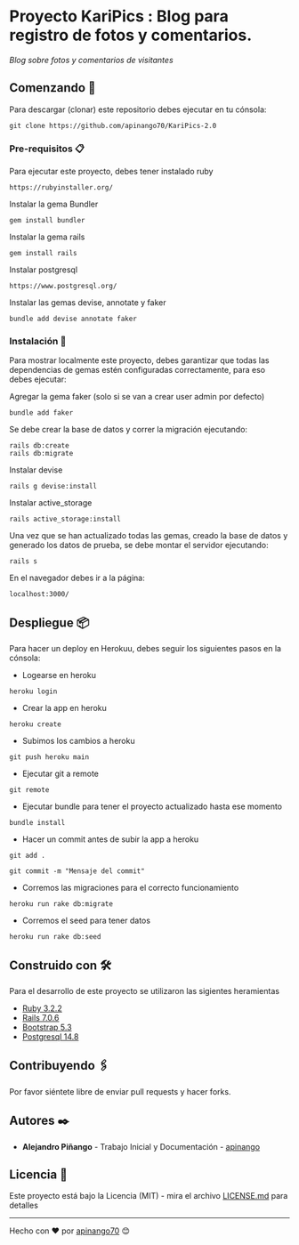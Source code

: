 # Proyecto KariPics : Blog para registro de fotos y comentarios.

_Blog sobre fotos y comentarios de visitantes_

## Comenzando 🚀

Para descargar (clonar) este repositorio debes ejecutar en tu cónsola:

```hash
git clone https://github.com/apinango70/KariPics-2.0
```

### Pre-requisitos 📋

Para ejecutar este proyecto, debes tener instalado ruby

```hash
https://rubyinstaller.org/
```

Instalar la gema Bundler

```hash
gem install bundler
```

Instalar la gema rails

```hash
gem install rails
```

Instalar postgresql

```hash
https://www.postgresql.org/
```

Instalar las gemas devise, annotate y faker

```hash
bundle add devise annotate faker
```

### Instalación 🔧

Para mostrar localmente este proyecto, debes garantizar que todas las dependencias de gemas estén configuradas correctamente, para eso debes ejecutar:

Agregar la gema faker (solo si se van a crear user admin por defecto)

```hash
bundle add faker
```

Se debe crear la base de datos y correr la migración ejecutando:

```hash
rails db:create
rails db:migrate
```

Instalar devise

```hash
rails g devise:install
```

Instalar active_storage

```hash
rails active_storage:install
```

Una vez que se han actualizado todas las gemas, creado la base de datos y generado los datos de prueba, se debe montar el servidor ejecutando:

```hash
rails s
```

En el navegador debes ir a la página:

```hash
localhost:3000/
```

## Despliegue 📦

Para hacer un deploy en Herokuu, debes seguir los siguientes pasos en la cónsola:

* Logearse en heroku

```hash
heroku login
```

* Crear la app en heroku

```hash
heroku create
```

* Subimos los cambios a heroku

```hash
git push heroku main
```

* Ejecutar git a  remote

```hash
git remote
```

* Ejecutar bundle para tener el proyecto actualizado hasta ese momento

```hash
bundle install
```

* Hacer un commit antes de subir la app a heroku

```hash
git add .
```

```hash
git commit -m "Mensaje del commit"
```

* Corremos las migraciones para el correcto funcionamiento

```hash
heroku run rake db:migrate
```

* Corremos el seed para tener datos

```hash
heroku run rake db:seed
```

## Construido con 🛠️

Para el desarrollo de este proyecto se utilizaron las sigientes heramientas

* [Ruby 3.2.2](https://www.ruby-lang.org/es/)
* [Rails 7.0.6](https://rubyonrails.org/)
* [Bootstrap 5.3](https://getbootstrap.com/docs/5.3/getting-started/download/)
* [Postgresql 14.8](https://www.postgresql.org/)

## Contribuyendo 🖇️

Por favor siéntete libre de enviar pull requests y hacer forks.

## Autores ✒️

* **Alejandro Piñango** - Trabajo Inicial y Documentación - [apinango](https://github.com/apinango70)

## Licencia 📄

Este proyecto está bajo la Licencia (MIT) - mira el archivo [LICENSE.md](LICENSE.md) para detalles

---

Hecho con ❤️ por [apinango70](https://github.com/apinango70) 😊
